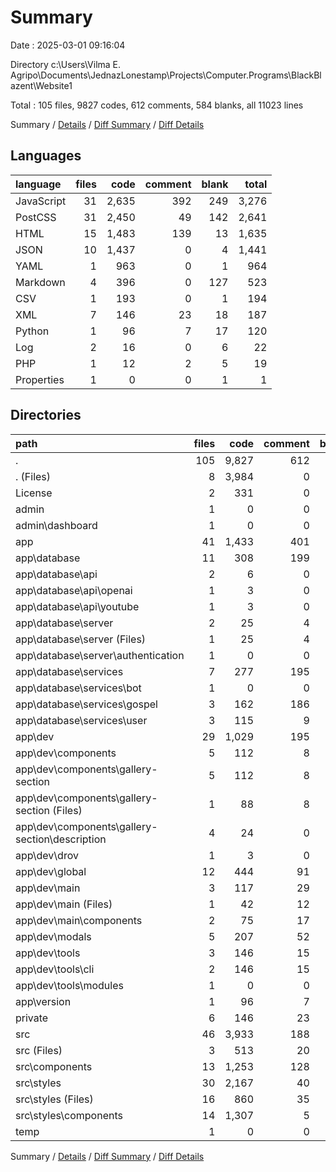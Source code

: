 # Summary

Date : 2025-03-01 09:16:04

Directory c:\\Users\\Vilma E. Agripo\\Documents\\JednazLonestamp\\Projects\\Computer.Programs\\BlackBlazent\\Website1

Total : 105 files,  9827 codes, 612 comments, 584 blanks, all 11023 lines

Summary / [Details](details.md) / [Diff Summary](diff.md) / [Diff Details](diff-details.md)

## Languages
| language | files | code | comment | blank | total |
| :--- | ---: | ---: | ---: | ---: | ---: |
| JavaScript | 31 | 2,635 | 392 | 249 | 3,276 |
| PostCSS | 31 | 2,450 | 49 | 142 | 2,641 |
| HTML | 15 | 1,483 | 139 | 13 | 1,635 |
| JSON | 10 | 1,437 | 0 | 4 | 1,441 |
| YAML | 1 | 963 | 0 | 1 | 964 |
| Markdown | 4 | 396 | 0 | 127 | 523 |
| CSV | 1 | 193 | 0 | 1 | 194 |
| XML | 7 | 146 | 23 | 18 | 187 |
| Python | 1 | 96 | 7 | 17 | 120 |
| Log | 2 | 16 | 0 | 6 | 22 |
| PHP | 1 | 12 | 2 | 5 | 19 |
| Properties | 1 | 0 | 0 | 1 | 1 |

## Directories
| path | files | code | comment | blank | total |
| :--- | ---: | ---: | ---: | ---: | ---: |
| . | 105 | 9,827 | 612 | 584 | 11,023 |
| . (Files) | 8 | 3,984 | 0 | 37 | 4,021 |
| License | 2 | 331 | 0 | 99 | 430 |
| admin | 1 | 0 | 0 | 1 | 1 |
| admin\\dashboard | 1 | 0 | 0 | 1 | 1 |
| app | 41 | 1,433 | 401 | 274 | 2,108 |
| app\\database | 11 | 308 | 199 | 61 | 568 |
| app\\database\\api | 2 | 6 | 0 | 0 | 6 |
| app\\database\\api\\openai | 1 | 3 | 0 | 0 | 3 |
| app\\database\\api\\youtube | 1 | 3 | 0 | 0 | 3 |
| app\\database\\server | 2 | 25 | 4 | 10 | 39 |
| app\\database\\server (Files) | 1 | 25 | 4 | 9 | 38 |
| app\\database\\server\\authentication | 1 | 0 | 0 | 1 | 1 |
| app\\database\\services | 7 | 277 | 195 | 51 | 523 |
| app\\database\\services\\bot | 1 | 0 | 0 | 1 | 1 |
| app\\database\\services\\gospel | 3 | 162 | 186 | 38 | 386 |
| app\\database\\services\\user | 3 | 115 | 9 | 12 | 136 |
| app\\dev | 29 | 1,029 | 195 | 196 | 1,420 |
| app\\dev\\components | 5 | 112 | 8 | 12 | 132 |
| app\\dev\\components\\gallery-section | 5 | 112 | 8 | 12 | 132 |
| app\\dev\\components\\gallery-section (Files) | 1 | 88 | 8 | 10 | 106 |
| app\\dev\\components\\gallery-section\\description | 4 | 24 | 0 | 2 | 26 |
| app\\dev\\drov | 1 | 3 | 0 | 1 | 4 |
| app\\dev\\global | 12 | 444 | 91 | 92 | 627 |
| app\\dev\\main | 3 | 117 | 29 | 23 | 169 |
| app\\dev\\main (Files) | 1 | 42 | 12 | 8 | 62 |
| app\\dev\\main\\components | 2 | 75 | 17 | 15 | 107 |
| app\\dev\\modals | 5 | 207 | 52 | 48 | 307 |
| app\\dev\\tools | 3 | 146 | 15 | 20 | 181 |
| app\\dev\\tools\\cli | 2 | 146 | 15 | 19 | 180 |
| app\\dev\\tools\\modules | 1 | 0 | 0 | 1 | 1 |
| app\\version | 1 | 96 | 7 | 17 | 120 |
| private | 6 | 146 | 23 | 17 | 186 |
| src | 46 | 3,933 | 188 | 155 | 4,276 |
| src (Files) | 3 | 513 | 20 | 29 | 562 |
| src\\components | 13 | 1,253 | 128 | 11 | 1,392 |
| src\\styles | 30 | 2,167 | 40 | 115 | 2,322 |
| src\\styles (Files) | 16 | 860 | 35 | 100 | 995 |
| src\\styles\\components | 14 | 1,307 | 5 | 15 | 1,327 |
| temp | 1 | 0 | 0 | 1 | 1 |

Summary / [Details](details.md) / [Diff Summary](diff.md) / [Diff Details](diff-details.md)